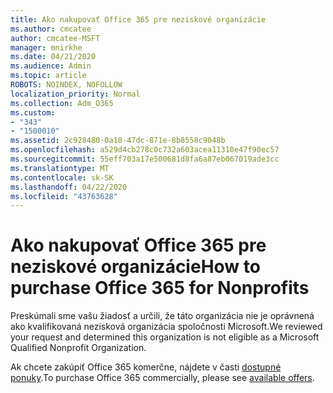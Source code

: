 ```yaml
---
title: Ako nakupovať Office 365 pre neziskové organizácie
ms.author: cmcatee
author: cmcatee-MSFT
manager: mnirkhe
ms.date: 04/21/2020
ms.audience: Admin
ms.topic: article
ROBOTS: NOINDEX, NOFOLLOW
localization_priority: Normal
ms.collection: Adm_O365
ms.custom:
- "343"
- "1500010"
ms.assetid: 2c928480-0a18-47dc-871e-8b8558c9048b
ms.openlocfilehash: a529d4cb278c0c732a603acea11310e47f90ec57
ms.sourcegitcommit: 55eff703a17e500681d8fa6a87eb067019ade3cc
ms.translationtype: MT
ms.contentlocale: sk-SK
ms.lasthandoff: 04/22/2020
ms.locfileid: "43763628"
---
```

# <a name="how-to-purchase-office-365-for-nonprofits"></a><span data-ttu-id="c36e0-102">Ako nakupovať Office 365 pre neziskové organizácie</span><span class="sxs-lookup"><span data-stu-id="c36e0-102">How to purchase Office 365 for Nonprofits</span></span>

<span data-ttu-id="c36e0-103">Preskúmali sme vašu žiadosť a určili, že táto organizácia nie je oprávnená ako kvalifikovaná nezisková organizácia spoločnosti Microsoft.</span><span class="sxs-lookup"><span data-stu-id="c36e0-103">We reviewed your request and determined this organization is not eligible as a Microsoft Qualified Nonprofit Organization.</span></span>
  
<span data-ttu-id="c36e0-104">Ak chcete zakúpiť Office 365 komerčne, nájdete v časti [dostupné ponuky](https://portal.office.com/AdminPortal/Home).</span><span class="sxs-lookup"><span data-stu-id="c36e0-104">To purchase Office 365 commercially, please see [available offers](https://portal.office.com/AdminPortal/Home).</span></span>